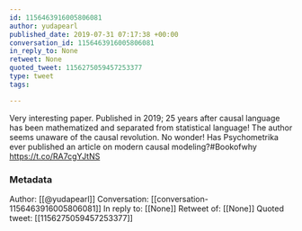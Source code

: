 ```yaml
---
id: 1156463916005806081
author: yudapearl
published_date: 2019-07-31 07:17:38 +00:00
conversation_id: 1156463916005806081
in_reply_to: None
retweet: None
quoted_tweet: 1156275059457253377
type: tweet
tags:

---
```


Very interesting paper. Published in 2019; 25 years after causal language has been mathematized and separated  from statistical language! The author seems unaware of the causal revolution. No wonder! Has Psychometrika ever published an article on modern causal modeling?#Bookofwhy https://t.co/RA7cgYJtNS

### Metadata

Author: [[@yudapearl]]
Conversation: [[conversation-1156463916005806081]]
In reply to: [[None]]
Retweet of: [[None]]
Quoted tweet: [[1156275059457253377]]
